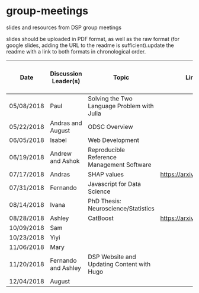 # group-meetings
slides and resources from DSP group meetings

slides should be uploaded in PDF format, as well as the raw format (for google slides, adding the URL to the readme is sufficient).update the readme with a link to both formats in chronological order.

| Date       | Discussion Leader(s) | Topic                                       | Link to Reading                  | Link to Raw Slides | Link to PDF Slides |
| ---------- | -------------------- | ------------------------------------------- | -------------------------------- | ------------------ | ------------------ |
| 05/08/2018 | Paul                 | Solving the Two Language Problem with Julia |                                  |                    |                    |                  
| 05/22/2018 | Andras and August    | ODSC Overview                               |                                  |                    |                    |
| 06/05/2018 | Isabel               | Web Development                             |                                  |                    |                    |
| 06/19/2018 | Andrew and Ashok     | Reproducible Reference Management Software  |                                  |                    |                    |
| 07/17/2018 | Andras               | SHAP values                                 | https://arxiv.org/abs/1706.06060 |                    |                    | 
| 07/31/2018 | Fernando             | Javascript for Data Science                 |                                  |                    |                    |
| 08/14/2018 | Ivana                | PhD Thesis: Neuroscience/Statistics         |                                  |                    |                    |
| 08/28/2018 | Ashley               | CatBoost                                    | https://arxiv.org/abs/1706.09516 |                    |                    |
| 10/09/2018 | Sam                  |                                             |                                  |                    |                    | 
| 10/23/2018 | Yiyi                 |                                             |                                  |                    |                    |
| 11/06/2018 | Mary                 |                                             |                                  |                    |                    |
| 11/20/2018 | Fernando and Ashley  | DSP Website and Updating Content with Hugo  |                                  |                    |                    |
| 12/04/2018 | August               |                                             |                                  |                    |                    |
